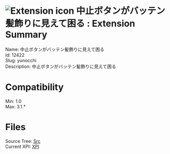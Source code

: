 # ![Extension icon](https://addons.thunderbird.net/static/img/addon-icons/default-64.png) 中止ボタンがバッテン髪飾りに見えて困る : Extension Summary

Name: 中止ボタンがバッテン髪飾りに見えて困る  
Id: 12422  
Slug: yunocchi  
Description: 中止ボタンがバッテン髪飾りに見えて困る
  

# Compatibility
Min: 1.0  
Max: 3.1.*  

# Files

Source Tree: [Src](C:/Dev/Thunderbird/ThunderKdB/xall/xOther/12422-yunocchi/src)  
Current XPI: [XPI](C:/Dev/Thunderbird/ThunderKdB/xall/xOther/12422-yunocchi/xpi)  



